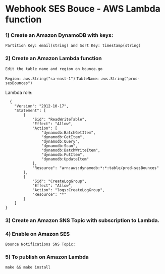 # Webhook SES Bouce - AWS Lambda function

### 1) Create an Amazon DynamoDB with keys:
```Partition Key: email(string) and Sort Key: timestamp(string)```
### 2) Create an Amazon Lambda function
  `Edit the table name and region on bounce.go`
  
  `Region: aws.String("sa-east-1")`
  `TableName: aws.String("prod-sesBounces")`
  
  Lambda role:
  
  ```
    {
      "Version": "2012-10-17",
      "Statement": [
          {
              "Sid": "ReadWriteTable",
              "Effect": "Allow",
              "Action": [
                  "dynamodb:BatchGetItem",
                  "dynamodb:GetItem",
                  "dynamodb:Query",
                  "dynamodb:Scan",
                  "dynamodb:BatchWriteItem",
                  "dynamodb:PutItem",
                  "dynamodb:UpdateItem"
              ],
              "Resource": "arn:aws:dynamodb:*:*:table/prod-sesBounces"
          },
          {
              "Sid": "CreateLogGroup",
              "Effect": "Allow",
              "Action": "logs:CreateLogGroup",
              "Resource": "*"
          }
      ]
  }
```
### 3) Create an Amazon SNS Topic with subscription to Lambda.
### 4) Enable on Amazon SES
```Bounce Notifications SNS Topic:```
### 5) To publish on Amazon Lambda
``` make && make install ```

